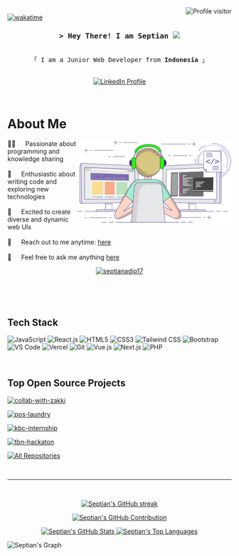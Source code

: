 <a href="https://komarev.com/ghpvc/?username=septianadip17">
  <img align="right" src="https://komarev.com/ghpvc/?username=septianadip17&label=Visitors&color=0e75b6&style=flat" alt="Profile visitor" />
</a>

[![wakatime](https://wakatime.com/badge/user/30b44fea-ae3f-4ef9-bbab-d675eeb600ca.svg)](https://wakatime.com/@30b44fea-ae3f-4ef9-bbab-d675eeb600ca)

<!-- Intro  -->
<h3 align="center">
        <samp>&gt; Hey There! I am
                <b>Septian</b> 
  <img src="https://media.giphy.com/media/hvRJCLFzcasrR4ia7z/giphy.gif" width="28">
        </samp>
</h3>

<p align="center"> 
  <samp>
    <br>
    「 I am a Junior Web Developer from <b>Indonesia</b> 」
    <br>
    <br>
  </samp>
</p>

<p align="center">
 <a href="https://linkedin.com/in/septianadip17" target="_blank">
  <img src="https://img.shields.io/badge/LinkedIn-0077B5?style=for-the-badge&logo=linkedin&logoColor=white" alt="LinkedIn Profile"/>
 </a>
</p>
<br />

<!-- About Section -->

# About Me

<p>
 <img align="right" width="350" src="coding.gif" alt="Coding gif" />
  
 ✊🏿 &emsp; Passionate about programming and knowledge sharing<br/><br/>
 💓 &emsp; Enthusiastic about writing code and exploring new technologies<br/><br/>
 🎨 &emsp; Excited to create diverse and dynamic web UIs<br/><br/>
 📧 &emsp; Reach out to me anytime: [here](mailto:septianadip7998@gmail.com)<br/><br/>
 💬 &emsp; Feel free to ask me anything [here](https://github.com/septianadip17/septianadip17/issues)
</p>

<p align="center"> <a href="https://github.com/ryo-ma/github-profile-trophy"><img src="https://github-profile-trophy.vercel.app/?username=septianadip17" alt="septianadip17" /></a></p>

<br/>
<br/>
<br/>

## Tech Stack

![JavaScript](https://img.shields.io/badge/JavaScript-F0DB4F?style=for-the-badge&labelColor=black&logo=javascript&logoColor=F0DB4F)
![React.js](https://img.shields.io/badge/React-61DBFB?style=for-the-badge&labelColor=black&logo=react&logoColor=61DBFB)
![HTML5](https://img.shields.io/badge/HTML5-E34F26?style=for-the-badge&logo=html5&logoColor=white)
![CSS3](https://img.shields.io/badge/CSS3-1572B6?style=for-the-badge&logo=css3&logoColor=white)
![Tailwind CSS](https://img.shields.io/badge/Tailwind_CSS-092749?style=for-the-badge&logo=tailwindcss&logoColor=06B6D4&labelColor=000000)
![Bootstrap](https://img.shields.io/badge/Bootstrap-563D7C?style=for-the-badge&logo=bootstrap&logoColor=white)
![VS Code](https://img.shields.io/badge/Visual_Studio_Code-0078d7?style=for-the-badge&logo=visual-studio-code&logoColor=white)
![Vercel](https://img.shields.io/badge/Vercel-000000?style=for-the-badge&logo=vercel&logoColor=white)
![Git](https://img.shields.io/badge/Git-F05032?style=for-the-badge&logo=git&logoColor=white)
![Vue.js](https://img.shields.io/badge/Vue.js-35495e?style=for-the-badge&logo=vue.js&logoColor=4FC08D)
![Next.js](https://img.shields.io/badge/Next.js-000000?style=for-the-badge&logo=next.js&logoColor=white)
![PHP](https://img.shields.io/badge/PHP-777BB4?style=for-the-badge&logo=php&logoColor=white)

<br/>

## Top Open Source Projects
[![collab-with-zakki](https://github-readme-stats.vercel.app/api/pin/?username=septianadip17&repo=collab-with-zakki&theme=react&border_color=7F3FBF&bg_color=0D1117&title_color=F85D7F&icon_color=F8D866)](https://github.com/septianadip17/collab-with-zakki)

[![pos-laundry](https://github-readme-stats.vercel.app/api/pin/?username=septianadip17&repo=pos-laundry&theme=react&border_color=7F3FBF&bg_color=0D1117&title_color=F85D7F&icon_color=F8D866)](https://github.com/septianadip17/pos-laundry)

[![kbc-internship](https://github-readme-stats.vercel.app/api/pin/?username=septianadip17&repo=kbc-internship&theme=react&border_color=7F3FBF&bg_color=0D1117&title_color=F85D7F&icon_color=F8D866)](https://github.com/septianadip17/kbc-internship)

[![tbn-hackaton](https://github-readme-stats.vercel.app/api/pin/?username=septianadip17&repo=hackaton-2-maxyacademy&theme=react&border_color=7F3FBF&bg_color=0D1117&title_color=F85D7F&icon_color=F8D866)](https://github.com/septianadip17/hackaton-2-maxyacademy)



<p align="left">
  <a href="https://github.com/septianadip17?tab=repositories" target="_blank">
    <img alt="All Repositories" title="All Repositories" src="https://img.shields.io/badge/-All%20Repos-2962FF?style=for-the-badge&logo=koding&logoColor=white"/>
  </a>
</p>

<br/>
<hr/>
<br/>

<p align="center">
  <a href="https://github.com/septianadip17">
    <img src="https://github-readme-streak-stats.herokuapp.com/?user=septianadip17&theme=radical&border=7F3FBF&background=0D1117" alt="Septian's GitHub streak"/>
  </a>
</p>

<p align="center">
  <a href="https://github.com/septianadip17">
    <img src="https://github-profile-summary-cards.vercel.app/api/cards/profile-details?username=septianadip17&theme=radical" alt="Septian's GitHub Contribution"/>
  </a>
</p>

<p align="center">
  <a href="https://github.com/septianadip17">
    <img alt="Septian's GitHub Stats" src="https://denvercoder1-github-readme-stats.vercel.app/api?username=septianadip17&show_icons=true&count_private=true&theme=react&border_color=7F3FBF&bg_color=0D1117&title_color=F85D7F&icon_color=F8D866" height="198px" width="49.5%"/>
    <img alt="Septian's Top Languages" src="https://denvercoder1-github-readme-stats.vercel.app/api/top-langs/?username=septianadip17&langs_count=8&layout=compact&theme=react&border_color=7F3FBF&bg_color=0D1117&title_color=F85D7F&icon_color=F8D866" height="192px" width="49.5%"/>
  </a>
</p>

![Septian's Graph](https://github-readme-activity-graph.vercel.app/graph?username=septianadip17&custom_title=Septian%20GitHub%20Activity%20Graph&bg_color=0D1117&color=7F3FBF&line=7F3FBF&point=7F3FBF&area_color=FFFFFF&title_color=FFFFFF&area=true)

<!--
**septianadip17/septianadip17** is a ✨ _special_ ✨ repository because its `README.md` (this file) appears on your GitHub profile.

Here are some ideas to get you started:

- 🔭 I’m currently working on ...
- 🌱 I’m currently learning ...
- 👯 I’m looking to collaborate on ...
- 🤔 I’m looking for help with ...
- 💬 Ask me about ...
- 📫 How to reach me: ...
- 😄 Pronouns: ...
- ⚡ Fun fact: ...

hahahahah
hahahah ngulang lagi
hahaah
haha
mulai lagi yuk
huh
asdashda
--> 
